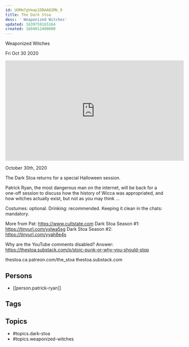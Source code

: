 ```yaml
---
id: UOMm7gVmap1DBAA82Mb_9
title: The Dark Stoa
desc: ' Weaponized Witches'
updated: 1639759165164
created: 1604012400000
---
```



 Weaponized Witches

Fri Oct 30 2020

<iframe width="560" height="315" src="https://www.youtube.com/embed/O_aqTTMwG58" title="The Dark Stoa: Weaponized Witches w/ Patrick Ryan" frameborder="0" allow="accelerometer; autoplay; clipboard-write; encrypted-media; gyroscope; picture-in-picture" allowfullscreen ></iframe>

October 30th, 2020

The Dark Stoa returns for a special Halloween session.

Patrick Ryan, the most dangerous man on the internet, will be back for a one-off session to discuss how the history of Wicca was appropriated, and how witches actually exist, but not as you may think ...

Costumes: optional. Drinking: recommended. Keeping it clean in the chats: mandatory.

More from Pat: https://www.cultstate.com
Dark Stoa Season #1: https://tinyurl.com/yxlwa5sg
Dark Stoa Season #2: https://tinyurl.com/yyah6e4s

Why are the YouTube comments disabled? Answer: https://thestoa.substack.com/p/stoic-punk-or-why-you-should-stop

thestoa.ca
patreon.com/the_stoa
thestoa.substack.com

## Persons

- [[person.patrick-ryan]]

## Tags



## Topics

- #topics.dark-stoa
- #topics.weaponized-witches

